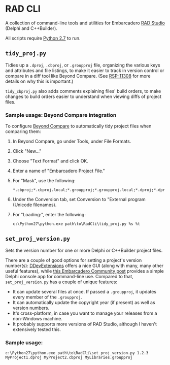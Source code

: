 # RAD CLI

A collection of command-line tools and utilities for Embarcadero
[RAD Studio](http://www.embarcadero.com/products/rad-studio)
(Delphi and C++Builder).

All scripts require [Python 2.7](https://www.python.org/download/releases/2.7/)
to run.

## `tidy_proj.py`

Tidies up a `.dproj`, `.cbproj`, or `.groupproj` file, organizing the various
keys and attributes and file listings, to make it easier to track in version
control or compare in a diff tool like Beyond Compare.  (See
[RSP-11308](https://quality.embarcadero.com/browse/RSP-11308)
for more details on why this is important.)

`tidy_cbproj.py` also adds comments explaining files' build orders, to make
changes to build orders easier to understand when viewing diffs of project
files.

### Sample usage: Beyond Compare integration

To configure [Beyond Compare](http://www.scootersoftware.com/) to automatically
tidy project files when comparing them:

1. In Beyond Compare, go under Tools, under File Formats.
2. Click "New..."
3. Choose "Text Format" and click OK.
4. Enter a name of "Embarcadero Project File."
5. For "Mask", use the following:

    ```
    *.cbproj;*.cbproj.local;*.groupproj;*.groupproj.local;*.dproj;*.dproj.local
    ```
6. Under the Conversion tab, set Conversion to "External program (Unicode filenames).
7. For "Loading:", enter the following:
    ```
    c:\Python27\python.exe path\to\RadCli\tidy_proj.py %s %t
    ```

## `set_proj_version.py`

Sets the version number for one or more Delphi or C++Builder project files.

There are a couple of good options for setting a project's version number(s):
[DDevExtensions](http://andy.jgknet.de/blog/ide-tools/ddevextensions/) offers
a nice GUI (along with many, many other useful features), while
[this Embarcadero Community post](https://community.embarcadero.com/blogs/entry/change-dproj-file-and-product-version) provides a simple Delphi console app for
command-line use.  Compared to that, `set_proj_version.py` has a couple of
unique features:

* It can update several files at once.  If passed a `.groupproj`, it updates
  every member of the `.groupproj`.
* It can automatically update the copyright year (if present) as well as
  version numbers.
* It's cross-platform, in case you want to manage your releases from a
  non-Windows machine.
* It probably supports more versions of RAD Studio, although I haven't
  extensively tested this.

### Sample usage:

```
c:\Python27\python.exe path\to\RadCli\set_proj_version.py 1.2.3 MyProject1.dproj MyProject2.cbproj MyLibraries.groupproj
```

